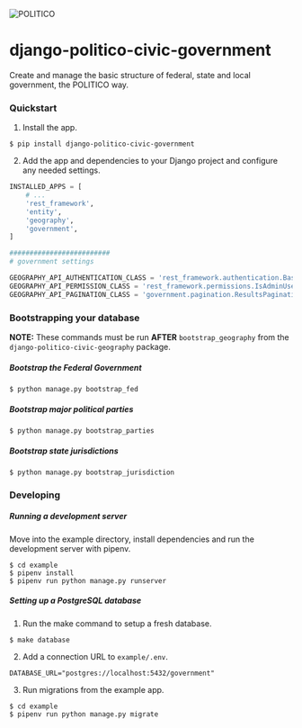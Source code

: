 ![POLITICO](https://rawgithub.com/The-Politico/src/master/images/logo/badge.png)

# django-politico-civic-government

Create and manage the basic structure of federal, state and local government, the POLITICO way.

### Quickstart

1. Install the app.

  ```
  $ pip install django-politico-civic-government
  ```

2. Add the app and dependencies to your Django project and configure any needed settings.

  ```python
  INSTALLED_APPS = [
      # ...
      'rest_framework',
      'entity',
      'geography',
      'government',
  ]

  #########################
  # government settings

  GEOGRAPHY_API_AUTHENTICATION_CLASS = 'rest_framework.authentication.BasicAuthentication' # default
  GEOGRAPHY_API_PERMISSION_CLASS = 'rest_framework.permissions.IsAdminUser' # default
  GEOGRAPHY_API_PAGINATION_CLASS = 'government.pagination.ResultsPagination' # default
  ```

### Bootstrapping your database

**NOTE:** These commands must be run **AFTER** `bootstrap_geography` from the `django-politico-civic-geography` package.

##### Bootstrap the Federal Government

```
$ python manage.py bootstrap_fed
```

##### Bootstrap major political parties

```
$ python manage.py bootstrap_parties
```

##### Bootstrap state jurisdictions

```
$ python manage.py bootstrap_jurisdiction
```

### Developing

##### Running a development server

Move into the example directory, install dependencies and run the development server with pipenv.

  ```
  $ cd example
  $ pipenv install
  $ pipenv run python manage.py runserver
  ```

##### Setting up a PostgreSQL database

1. Run the make command to setup a fresh database.

  ```
  $ make database
  ```

2. Add a connection URL to `example/.env`.

  ```
  DATABASE_URL="postgres://localhost:5432/government"
  ```

3. Run migrations from the example app.

  ```
  $ cd example
  $ pipenv run python manage.py migrate
  ```
